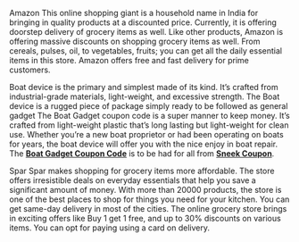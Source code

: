 Amazon
This online shopping giant is a household name in India for bringing in quality products at a discounted price. Currently, it is offering doorstep delivery of grocery items as well. Like other products, Amazon is offering massive discounts on shopping grocery items as well. From cereals, pulses, oil, to vegetables, fruits; you can get all the daily essential items in this store. Amazon offers free and fast delivery for prime customers.

Boat device is the primary and simplest made of its kind. It’s crafted from industrial-grade materials, light-weight, and excessive strength. The Boat device is a rugged piece of package simply ready to be followed as general gadget The Boat Gadget coupon code is a super manner to keep money. It’s crafted from light-weight plastic that’s long lasting but light-weight for clean use. Whether you’re a new boat proprietor or had been operating on boats for years, the boat device will offer you with the nice enjoy in boat repair. The **[Boat Gadget Coupon Code](https://sneekcoupon.com/store/boat-gadget-coupon/)** is to be had for all from **[Sneek Coupon](https://sneekcoupon.com/)**.

Spar
Spar makes shopping for grocery items more affordable. The store offers irresistible deals on everyday essentials that help you save a significant amount of money. With more than 20000 products, the store is one of the best places to shop for things you need for your kitchen. You can get same-day delivery in most of the cities. The online grocery store brings in exciting offers like Buy 1 get 1 free, and up to 30% discounts on various items. You can opt for paying using a card on delivery.
